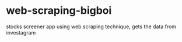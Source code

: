 # web-scraping-bigboi
stocks screener app using web scraping technique, gets the data from investagram
